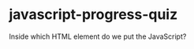# javascript-progress-quiz

Inside which HTML element do we put the JavaScript?
<script>    Your answer  
<js>
<scripting>
<javascript>


What is the correct JavaScript syntax to change the content of the HTML element below?

<p id="demo">This is a demonstration.</p>
document.getElementById("demo").innerHTML = "Hello World!";    Your answer  
document.getElement("p").innerHTML = "Hello World!";
#demo.innerHTML = "Hello World!";
document.getElementByName("p").innerHTML = "Hello World!";


Where is the correct place to insert a JavaScript?
The <body> section    Your answer  
Both the <head> section and the <body> section are correct    Correct answer  
The <head> section


What is the correct syntax for referring to an external script called "xxx.js"?
<script src='xxx.js'>    Your answer  
<script name='xxx.js'>
<script href='xxx.js'>

The external JavaScript file must contain the <script> tag.
False    Your answer  
True

How do you write "Hello World" in an alert box?
alert("Hello World");    Your answer  
msg("Hello World");
msgBox("Hello World");
alertBox("Hello World");


How do you create a function in JavaScript?
function = myFunction()    Your answer  
function myFunction()    Correct answer  
function:myFunction()


How do you call a function named "myFunction"?
myFunction()    Your answer  
call function myFunction()
call myFunction()


How to write an IF statement in JavaScript?
if (i == 5)    Your answer  
if i = 5 then
if i = 5
if i == 5 then


How to write an IF statement for executing some code if "i" is NOT equal to 5?
if (i != 5)    Your answer  
if i =! 5 then
if i <> 5
if (i <> 5)


How does a WHILE loop start?
while (i <= 10)    Your answer  
while (i <= 10; i++)
while i = 1 to 10


How does a FOR loop start?
for (i = 0; i <= 5)    Your answer  
for (i = 0; i <= 5; i++)    Correct answer  
for i = 1 to 5
for (i <= 5; i++)


How can you add a comment in a JavaScript?
//This is a comment    Your answer  
'This is a comment
<!--This is a comment-->

Which event occurs when the user clicks on an HTML element?
onclick    Your answer  
onchange
onmouseclick
onmouseover


